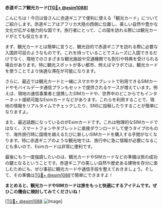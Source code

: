 **赤道ギニア観光カード[[TG💪+ @esim1088](https://t.me/s/esim1088)]**

こんにちは！今日は皆さんに赤道ギニアで便利に使える「観光カード」についてご紹介します。赤道ギニアはアフリカ大陸の西側に位置し、美しい自然や豊かな文化が広がる魅力的な国です。旅行者にとって、この国を訪れる際には観光カードがとても役立ちます。

まず、観光カードとは簡単に言うと、観光目的で赤道ギニアを訪れる際に必要な入国許可証のようなものです。これを持っていることでスムーズに入国できるだけでなく、現地でのさまざまな観光施設や交通機関でも割引や特典を受けられる場合があります。特に観光スポットが多い都市、例えばマラボでは、観光カードを使うことでより快適な滞在が可能になります。

さらに、最近では観光カードと一緒にスマホやタブレットで利用できるSIMカードやモバイルデータ通信プランもセットで提供されるケースが増えています。例えば、現地の通信事業者と提携したSIMカードや、世界中のどこからでもインターネット接続可能なEsimカードなどがあります。これらを利用することで、現地の情報をリアルタイムでチェックしたり、SNSに投稿したりすることが簡単になりますよ。

また、最近話題になっているのがEsimカードです。これは物理的なSIMカードではなく、スマートフォンやタブレットに直接ダウンロードして使うタイプのもので、海外旅行時に国境を越えるたびに新しいSIMカードを購入する手間がなくなります。特に赤道ギニアのような観光地では、旅行中に急に情報が必要になることも多いので、Esimカードは非常に便利です。

最後にもう一度強調したいのは、観光カードやSIMカードなどの準備は旅の成功の鍵となるということです。赤道ギニアの美しい自然や歴史ある建物を存分に楽しむためにも、ぜひ事前に観光カードや通信手段を整えておきましょう。そして、その準備は[TG💪+ @esim1088](https://t.me/s/esim1088)で簡単にできますよ！

**まとめると、観光カードやSIMカードは旅をもっと快適にするアイテムです。ぜひこの機会に検討してみてくださいね！**

[[TG💪+ @esim1088](https://t.me/s/esim1088) ![Image](https://i.postimg.cc/Y0z9fWf4/image.png)]